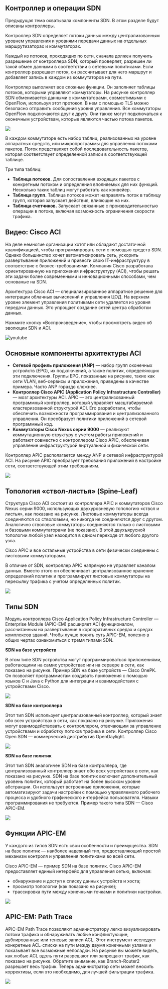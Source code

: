 <!-- 13.5.1 -->
## Контроллер и операции SDN

Предыдущая тема охватывала компоненты SDN. В этом разделе будут описаны контроллеры.

Контроллер SDN определяет потоки данных между централизованным уровнем управления и уровнями передачи данных на отдельных маршрутизаторах и коммутаторах.

Каждый из потоков, проходящих по сети, сначала должен получить разрешение от контроллера SDN, который проверяет, разрешен ли такой обмен данными в соответствии с сетевыми политиками. Если контроллер разрешает поток, он рассчитывает для него маршрут и добавляет запись в каждом из коммутаторов на пути.

Контроллер выполняет все сложные функции. Он заполняет таблицы потоков, которыми управляют коммутаторы. На рисунке контроллер SDN обменивается данными с коммутаторами, совместимыми с OpenFlow, используя этот протокол. В нем с помощью TLS можно безопасно отправить сообщения уровня управления. Все коммутаторы OpenFlow подключаются друг к другу. Они также могут подключаться к оконечным устройствам, которые являются частью потока пакетов.

![](./assets/13.5.1.svg)
<!-- /courses/ensa-dl/ae8eb398-34fd-11eb-ba19-f1886492e0e4/aeb686e2-34fd-11eb-ba19-f1886492e0e4/assets/c71a27d0-1c46-11ea-af56-e368b99e9723.svg -->

<!--
На рисунке контроллер SDN взаимодействует с поддерживающими OpenFlow коммутаторами. У них есть таблицы счетчиков, групп и потоков, которые реализованы в аппаратном обеспечении. У коммутаторов OpenFlow также есть защищенный канал, реализованный программным обеспечением. Контроллер SDN связывается с двумя из них по протоколу OpenFlow по защищенному каналу TLS. Переключатели подключены к трем конечным устройствам.
-->

В каждом коммутаторе есть набор таблиц, реализованных на уровне аппаратных средств, или микропрограммы для управления потоками пакетов. Поток представляет собой последовательность пакетов, которая соответствует определенной записи в соответствующей таблице.

Три типа таблиц:

* **Таблица потоков.**  Для сопоставления входящих пакетов с конкретным потоком и определения вполняемых для них функций. Несколько таких таблиц могут работать как конвейер.
* **Таблица групп.**  Таблица потоков может направлять поток в таблицу групп, которая запускает действия, влияющие на них.
* **Таблица счетчиков.**  Запускает связанные с производительностью операции в потоке, включая возможность ограничения скорости трафика.

<!-- 13.5.2 -->
## Видео: Cisco ACI

На деле немногие организации хотят или обладают достаточной квалификацией, чтобы программировать сети с помощью средств SDN. Однако большинство хочет автоматизировать сеть, ускорить развертывание приложений и привести свою IT-инфраструктуру в соответствие с бизнес-требованиями. Компания Cisco разработала ориентированную на приложения инфраструктуру (ACI), чтобы решать эти задачи более современными и инновационными способами, чем основаные на SDN.

Архитектура Cisco ACI — специализированное аппаратное решение для интеграции облачных вычислений и управления ЦОД. На верхнем уровне элемент управления политиками сети удаляется из уровня передачи данных. Это упрощает создание сетей центра обработки данных.

Нажмите кнопку «Воспроизведение», чтобы просмотреть видео об эволюции SDN и ACI.

![youtube](https://www.youtube.com/watch?v=UlQEjsoNIGM)

<!-- 13.5.3 -->
## Основные компоненты архитектуры ACI

* **Сетевой профиль приложения (ANP)**  — набор групп оконечных устройств (EPG), их подключений, а также политик, определяющих эти подключения. Группы EPG, показанные на рисунке, такие как сети VLAN, веб-сервисы и приложения, приведены в качестве примера. Часто ANP гораздо сложнее.
* **Контроллер Cisco APIC (Application Policy Infrastructure Controller)**  — мозг архитектуры ACI. APIC — это централизованный программный контроллер, который управляет масштабируемой кластеризованной структурой ACI. Его разработали, чтобы обеспечить возможности программирования и централизованного управления. Он преобразует политики приложений в сетевой программный код.
* **Коммутаторы Cisco Nexus серии 9000**  — реализуют коммутационную структуру с учетом работы приложений и работают совместно с контроллером Cisco APIC, обеспечивая управление инфраструктурой виртуальной и физической сети.

Контроллер APIC располагается между ANP и сетевой инфраструктурой ACI. На рисунке APIC преобразует требования приложений в настройке сети, соответствующей этим требованиям.

![](./assets/13.5.3.svg)
<!-- /courses/ensa-dl/ae8eb398-34fd-11eb-ba19-f1886492e0e4/aeb686e2-34fd-11eb-ba19-f1886492e0e4/assets/c71b3943-1c46-11ea-af56-e368b99e9723.svg -->

<!--
APIC преобразует требования приложений в настройке сети, соответствующей этим требованиям. Вверху находится профиль сети приложений, который состоит из контракта клиента или арендатора, VLAN, VMWare, веб-служб, приложений и базы данных. Ниже него находится APIC, а еще ниже — четыре коммутатора Cisco Nexus 9000 с избыточными связями с четырьмя другими коммутаторами.
-->

<!-- 13.5.4 -->
## Топология «ствол-листья» (Spine-Leaf)

Структура Cisco ACI состоит из контроллера APIC и коммутаторов Cisco Nexus серии 9000, использующих двухуровневую топологию «ствол и листья», как показано на рисунке. Листовые коммутаторы всегда соединяются со стволовыми, но никогда не соединяются друг с другом. Аналогично стволовые коммутаторы соединяются только с листовыми и базовыми коммутаторами (не показано). В этой двухъярусной топологии любой узел находится в одном переходе от любого другого узла.

Cisco APIC и все остальные устройства в сети физически соединены с листовыми коммутаторами.

В отличие от SDN, контроллер APIC напрямую не управляет каналом данных. Вместо этого он обеспечивает централизованное хранение определений политик и программирует листовые коммутаторы на пересылку трафика с учетом определенных политик.

![](./assets/13.5.4.svg)
<!-- /courses/ensa-dl/ae8eb398-34fd-11eb-ba19-f1886492e0e4/aeb686e2-34fd-11eb-ba19-f1886492e0e4/assets/c71bae72-1c46-11ea-af56-e368b99e9723.svg -->

<!--
На рисунке показана двухуровневая топология «ствол-листья». В верхней части находится Spine (ствол) с двумя коммутаторами Cisco Nexus 9500. У них избыточные соединения с листом, состоящим из четырех коммутаторов Cisco Nexus 9300. Они в свою очередь имеют избыточные связи с APIC и всеми другими сетевыми устройствами. 
-->

<!-- 13.5.5 -->
## Типы SDN

Модуль контроллера Cisco Application Policy Infrastructure Controller — Enterprise Module (APIC-EM) расширяет ACI функционалом, рассчитанным на развертывание в корпоративных средах и средах комплексов зданий. Чтобы лучше понять суть APIC-EM, полезно в общих чертах ознакомиться с тремя типами SDN.

**SDN на базе устройств**

В этом типе SDN устройства могут программироваться приложениями, работающими на самих устройствах или на сервере в сети, как показано на рисунке. Пример SDN на базе устройств — Cisco OnePK. Он позволяет программистам создавать приложения с помощью языков C и Java с Python для интеграции и взаимодействия с устройствами Cisco.

![](./assets/13.5.5-1.svg)
<!-- /courses/ensa-dl/ae8eb398-34fd-11eb-ba19-f1886492e0e4/aeb686e2-34fd-11eb-ba19-f1886492e0e4/assets/c71c4ab2-1c46-11ea-af56-e368b99e9723.svg -->

<!--
На рисунке приведен пример устройства SDN. В верхней части фигуры находится квадрат с надписью «Приложение» с тремя строками вниз до отдельных плоскостей данных. Cisco OnePK используется в качестве приложения и между приложением и плоскостями данных OpenFlow.
-->

**SDN на базе контроллера**

Этот тип SDN использует централизованный контроллер, который знает обо всех устройствах в сети, как показано на рисунке. Приложения могут взаимодействовать с контроллером, отвечающим за управление устройствами и обработку потоков трафика в сети. Контроллер Cisco Open SDN — коммерческий дистрибутив OpenDaylight.

![](./assets/13.5.5-2.svg)
<!-- /courses/ensa-dl/ae8eb398-34fd-11eb-ba19-f1886492e0e4/aeb686e2-34fd-11eb-ba19-f1886492e0e4/assets/c71cbfe3-1c46-11ea-af56-e368b99e9723.svg -->

<!--
На рисунке приведен пример SDN на основе контроллера. В верхней части рисунка находится квадрат с надписью «Приложение» с контроллером SDN под ним. У контроллера три линии до отдельных плоскостей данных. OpenDaylight используется в качестве контроллера SDN и между ним и плоскостями данных OpenFlow.
-->

**SDN на базе политик**

Этот тип SDN аналогичен SDN на базе контроллера, где централизованный контроллер знает обо всех устройствах в сети, как показано на рисунке. SDN на базе политик включает дополнительный уровень политик, который работает на более высоком уровне абстракции. Он использует встроенные приложения, которые автоматизируют задачи настройки с помощью управляемого рабочего процесса и удобного графического интерфейса пользователя. Навыки программирования не требуются. Пример такого типа SDN — Cisco APIC-EM.

![](./assets/13.5.5-3.svg)
<!-- /courses/ensa-dl/ae8eb398-34fd-11eb-ba19-f1886492e0e4/aeb686e2-34fd-11eb-ba19-f1886492e0e4/assets/c71d8330-1c46-11ea-af56-e368b99e9723.svg -->

<!--
На рисунке приведен пример SDN на основе политики. В верхней части рисунка находится квадрат с надписью «Приложение» с политикой между ним и контроллером SDN. От контроллера идут три линии до отдельных плоскостей данных. APIC-EM используется в качестве SDN и между контроллером и уровнями передачи данных OpenFlow.
-->

<!-- 13.5.6 -->
## Функции APIC-EM

У каждого из типов SDN есть свои особенности и преимущества. SDN на базе политик — наиболее надежный тип, предоставляющий простой механизм контроля и управления политиками во всей сети.

Cisco APIC-EM — пример SDN на базе политик. Cisco APIC-EM предоставляет единый интерфейс для управления сетью, включая:

* обнаружение и доступ к списку данных устройств и хоста;
* просмотр топологии (как показано на рисунке);
* трассировка пути между конечными точками и политики настройки.

![](./assets/13.5.6.jpg)

<!--
На рисунке показана вкладка топологии на Cisco APIC-EM. Она начинается с облачного узла вверху. У облака ссылки на три маршрутизатора. Первый подключен к коммутаторам в сети кампуса. Она состоит из трех коммутаторов и узлов, соединенных с точкой доступа, подключенной к третьему коммутатору. К точке доступа подключено беспроводное устройство. Хост также подключен к третьему коммутатору. Второй роутер подключен к коммутатору. Третий подключен к коммутатору доступа филиала. Коммутатор подключен к хосту.
-->

<!-- 13.5.7 -->
## APIC-EM: Path Trace

APIC-EM Path Trace позволяют администратору легко визуализировать потоки трафика и обнаруживать любые конфликтующие, дублированные или теневые записи ACL. Этот инструмент исследует конкретные ACL-списки на пути между двумя конечными узлами и показывает все возможные неполадки. На рисунке вы можете видеть, как любые ACL вдоль пути разрешают или запрещают трафик, как показано на рисунке. Обратите внимание, как Branch-Router2 разрешает весь трафик. Теперь администратор сети может вносить коррективы, если это необходимо, для лучшей фильтрации трафика.

![](./assets/13.5.7.png)

<!--
На рисунке показан инструмент трассировки пути APIC-EM и места, где ACL разрешают или запрещают трафик. Он показывает топологию трассировки и информацию об этих устройствах, такую как имя хоста, входящие и исходящие интерфейсы и VLAN. В примере топология начинается с источника, хост-устройство со стрелкой, помеченной переключателем, указывает от источника к коммутатору доступа к филиалу. Коммутатор имеет стрелку, помеченную как переключение между ним и маршрутизатором филиала. Маршрутизатор филиала имеет стрелку с надписью OSPF между ним и облаком. Стрелка Netflow указывает от облака к маршрутизатору кампуса. От него идет стрелка с надписью ECMP до коммутатора ядра кампуса. От основного коммутатора идет стрелка до распределительного коммутатора кампуса, обозначенного OSPF. От коммутатора-распределителя идет стрелка с надписью Inter VLAN routing до коммутатора доступа. От него идет стрелка до хоста назначения, помеченная как Switch.-->

<!-- 13.5.8 -->
<!-- quiz -->


